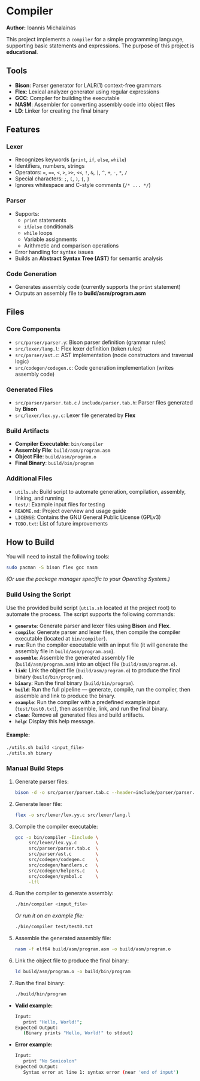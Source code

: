 # Compiler

**Author:** Ioannis Michalainas

This project implements a `compiler` for a simple programming language, supporting basic statements and expressions. The purpose of this project is **educational**.

## Tools

- **Bison**: Parser generator for LALR(1) context-free grammars  
- **Flex**: Lexical analyzer generator using regular expressions  
- **GCC**: Compiler for building the executable  
- **NASM**: Assembler for converting assembly code into object files  
- **LD**: Linker for creating the final binary  

## Features

### Lexer
- Recognizes keywords (`print`, `if`, `else`, `while`)
- Identifiers, numbers, strings
- Operators: `=`, `==`, `<`, `>`, `>>`, `<<`, `!`, `&`, `|`, `^`, `+`, `-`, `*`, `/`
- Special characters: `;`, `(`, `)`, `{`, `}`
- Ignores whitespace and C-style comments (`/* ... */`)

### Parser
- Supports:
   - `print` statements
   - `if`/`else` conditionals
   - `while` loops
   - Variable assignments
   - Arithmetic and comparison operations
- Error handling for syntax issues
- Builds an **Abstract Syntax Tree (AST)** for semantic analysis

### Code Generation
- Generates assembly code (currently supports the `print` statement)
- Outputs an assembly file to **build/asm/program.asm**

## Files

### Core Components
- `src/parser/parser.y`: Bison parser definition (grammar rules)
- `src/lexer/lang.l`: Flex lexer definition (token rules)
- `src/parser/ast.c`: AST implementation (node constructors and traversal logic)
- `src/codegen/codegen.c`: Code generation implementation (writes assembly code)

### Generated Files
- `src/parser/parser.tab.c` / `include/parser.tab.h`: Parser files generated by **Bison**
- `src/lexer/lex.yy.c`: Lexer file generated by **Flex**

### Build Artifacts
- **Compiler Executable**: `bin/compiler`
- **Assembly File**: `build/asm/program.asm`
- **Object File**: `build/asm/program.o`
- **Final Binary**: `build/bin/program`

### Additional Files
- `utils.sh`: Build script to automate generation, compilation, assembly, linking, and running
- `test/`: Example input files for testing
- `README.md`: Project overview and usage guide
- `LICENSE`: Contains the GNU General Public License (GPLv3)
- `TODO.txt`: List of future improvements

## How to Build

You will need to install the following tools:
```bash
sudo pacman -S bison flex gcc nasm
```
*(Or use the package manager specific to your Operating System.)*

### Build Using the Script

Use the provided build script (`utils.sh` located at the project root) to automate the process. The script supports the following commands:

- **`generate`**: Generate parser and lexer files using **Bison** and **Flex**.
- **`compile`**: Generate parser and lexer files, then compile the compiler executable (located at `bin/compiler`).
- **`run`**: Run the compiler executable with an input file (it will generate the assembly file in `build/asm/program.asm`).
- **`assemble`**: Assemble the generated assembly file (`build/asm/program.asm`) into an object file (`build/asm/program.o`).
- **`link`**: Link the object file (`build/asm/program.o`) to produce the final binary (`build/bin/program`).
- **`binary`**: Run the final binary (`build/bin/program`).
- **`build`**: Run the full pipeline — generate, compile, run the compiler, then assemble and link to produce the binary.
- **`example`**: Run the compiler with a predefined example input (`test/test0.txt`), then assemble, link, and run the final binary.
- **`clean`**: Remove all generated files and build artifacts.
- **`help`**: Display this help message.

#### Example:
```bash
./utils.sh build <input_file>
./utils.sh binary
```

### Manual Build Steps

1. Generate parser files:
   ```bash
   bison -d -o src/parser/parser.tab.c --header=include/parser/parser.tab.h src/parser/parser.y
   ```
2. Generate lexer file:
   ```bash
   flex -o src/lexer/lex.yy.c src/lexer/lang.l
   ```
3. Compile the compiler executable:
   ```bash
   gcc -o bin/compiler -Iinclude \
        src/lexer/lex.yy.c       \
        src/parser/parser.tab.c  \
        src/parser/ast.c         \
        src/codegen/codegen.c    \
        src/codegen/handlers.c   \
        src/codegen/helpers.c    \
        src/codegen/symbol.c     \
        -lfl
   ```
4. Run the compiler to generate assembly:
   ```bash
   ./bin/compiler <input_file>
   ```
   *Or run it on an example file:*
   ```bash
   ./bin/compiler test/test0.txt
   ```
5. Assemble the generated assembly file:
   ```bash
   nasm -f elf64 build/asm/program.asm -o build/asm/program.o
   ```
6. Link the object file to produce the final binary:
   ```bash
   ld build/asm/program.o -o build/bin/program
   ```
7. Run the final binary:
   ```bash
   ./build/bin/program
   ```

- **Valid example:**
   ```bash
   Input:
      print "Hello, World!";
   Expected Output:
      (Binary prints "Hello, World!" to stdout)
   ```

- **Error example:**
   ```bash
   Input:
      print "No Semicolon"
   Expected Output:
      Syntax error at line 1: syntax error (near 'end of input')
   ```